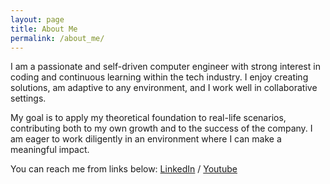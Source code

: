 ```yaml
---
layout: page
title: About Me
permalink: /about_me/
---
```


I am a passionate and self-driven computer engineer with strong interest in coding and continuous
learning within the tech industry. I enjoy creating solutions, am adaptive to any environment, and I
work well in collaborative settings.

My goal is to apply my theoretical foundation to real-life scenarios, contributing both to my own
growth and to the success of the company. I am eager to work diligently in an environment where I
can make a meaningful impact.

You can reach me from links below:
[LinkedIn](https://www.linkedin.com/in/eren-kaan-o-ral/) /
[Youtube](https://www.youtube.com/channel/UCouA9bk7cNbkLyWRXg3CxvA)
